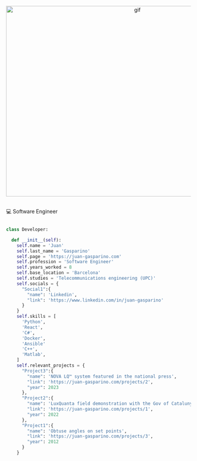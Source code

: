<p align="center"><img alt="gif" src="https://github.com/juan-gasparino/juan-gasparino/blob/main/code.gif?raw=true" width="700" height="520" /></p>
<br />
💻&nbsp;Software Engineer
<br />


```python

class Developer:

  def __init__(self):
    self.name = 'Juan'
    self.last_name = 'Gasparino'
    self.page = 'https://juan-gasparino.com'
    self.profession = 'Software Engineer'
    self.years_worked = 8
    self.base_location = 'Barcelona'
    self.studies = 'Telecommunications engineering (UPC)'
    self.socials = {
      "Social1":{
        "name": 'Linkedin',
        "link": 'https://www.linkedin.com/in/juan-gasparino'
      }
    }
    self.skills = [
      'Python',
      'React',
      'C#',
      'Docker',
      'Ansible'
      'C++',
      'Matlab',
    ]
    self.relevant_projects = {
      "Project3":{
        "name": 'NOVA LQ™ system featured in the national press',
        "link": 'https://juan-gasparino.com/projects/2',
        "year": 2023
      },
      "Project2":{
        "name": 'LuxQuanta field demonstration with the Gov of Catalunya',
        "link": 'https://juan-gasparino.com/projects/1',
        "year": 2022
      },
      "Project1":{
        "name": 'Obtuse angles on set points',
        "link": 'https://juan-gasparino.com/projects/3',
        "year": 2012
      }
    }
```